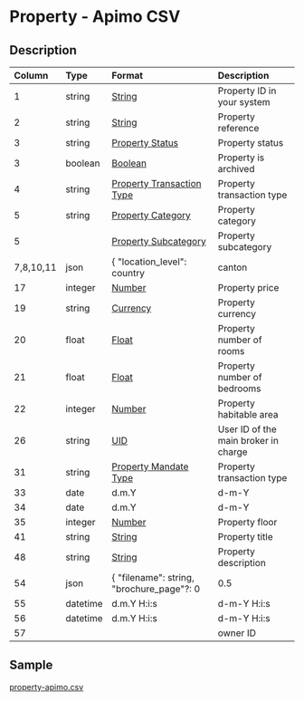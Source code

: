 # Property - Apimo CSV

## Description

| Column | Type | Format | Description |
| :--- | :--- | :--- | :--- |
| 1 | string | [String](https://en.wikipedia.org/wiki/String_(computer_science)) | Property ID in your system |
| 2 | string | [String](https://en.wikipedia.org/wiki/String_(computer_science)) | Property reference |
| 3 | string | [Property Status](../values/property_status_id.md) | Property status |
| 3 | boolean | [Boolean](https://en.wikipedia.org/wiki/Boolean_data_type) | Property is archived |
| 4 | string | [Property Transaction Type](../values/property_transaction_type_id.md) | Property transaction type |
| 5 | string | [Property Category](../values/property_category_id.md) | Property category |
| 5 |  | [Property Subcategory](../values/property_subcategory_id.md) | Property subcategory |
| 7,8,10,11 | json | { "location_level": country|canton|district|zone|city|quarter, "location_name": string, "zip": string, "line1": string, "line2": string, "line3": string, "environment_id": string, "altitude": string, "longitude": string, "latitude": string } | Property real location |
| 17 | integer | [Number](https://en.wikipedia.org/wiki/Integer) | Property price |
| 19 | string | [Currency](../values/currency_id.md) | Property currency |
| 20 | float | [Float](https://en.wikipedia.org/wiki/Decimal) | Property number of rooms |
| 21 | float | [Float](https://en.wikipedia.org/wiki/Decimal) | Property number of bedrooms |
| 22 | integer | [Number](https://en.wikipedia.org/wiki/Integer) | Property habitable area |
| 26 | string | [UID](https://en.wikipedia.org/wiki/Unique_identifier) | User ID of the main broker in charge |
| 31 | string | [Property Mandate Type](../values/property_mandate_type_id.md) | Property transaction type |
| 33 | date | d.m.Y | d-m-Y | Y-m-d | Property mandate start date |
| 34 | date | d.m.Y | d-m-Y | Y-m-d | Property mandate end date |
| 35 | integer | [Number](https://en.wikipedia.org/wiki/Integer) | Property floor |
| 41 | string | [String](https://en.wikipedia.org/wiki/String_(computer_science)) | Property title |
| 48 | string | [String](https://en.wikipedia.org/wiki/String_(computer_science)) | Property description |
| 54 | json | { "filename": string, "brochure_page"?: 0|0.5|1, "is_website"?: boolean, "is_portal"?: boolean, "is_plan"?: boolean } | Semicolon separated list of photos |
| 55 | datetime | d.m.Y H:i:s | d-m-Y H:i:s | Y-m-d H:i:s | Property creation date & time |
| 56 | datetime | d.m.Y H:i:s | d-m-Y H:i:s | Y-m-d H:i:s | Property update date & time |
| 57 |  |  | owner ID |

## Sample

[property-apimo.csv](../samples/property-apimo.csv)
```

```
